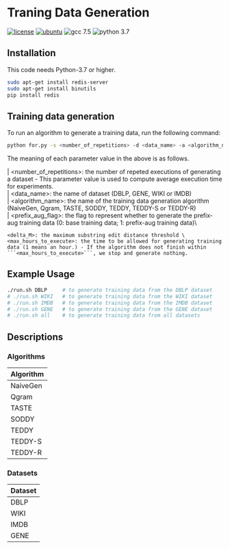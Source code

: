 # Traning Data Generation

[![license](https://img.shields.io/github/license/sykwon/teddy-dream?color=brightgreen)](https://github.com/sykwon/teddy-dream/blob/master/LICENSE)
[![ubuntu](https://img.shields.io/badge/ubuntu-v18.04-orange)](https://wiki.ubuntu.com/Releases)
![gcc 7.5](https://img.shields.io/badge/gcc-v7.5-blue)
![python 3.7](https://img.shields.io/badge/python-v3.7-blue)

## Installation

This code needs Python-3.7 or higher.

```bash
sudo apt-get install redis-server
sudo apt-get install binutils
pip install redis
```

## Training data generation

To run an algorithm to generate a training data, run the following command:

```bash
python for.py -s <number_of_repetitions> -d <data_name> -a <algorithm_name> -pr <prefix_aug_flag> -t <delta_M> -hr <max_hours_to_execute>
```

The meaning of each parameter value in the above is as follows.

| <number_of_repetitions>: the number of repeted executions of generating a dataset - This parameter value is used to compute average execution time for experiments. \
|    <data_name>: the name of dataset (DBLP, GENE, WIKI or IMDB) \
|    <algorithm_name>: the name of the training data generation algorithm (NaiveGen, Qgram, TASTE, SODDY, TEDDY, TEDDY-S or TEDDY-R) \
|    <prefix_aug_flag>: the flag to represent whether to generate the prefix-aug training data (0: base training data; 1: prefix-aug training data)\

    <delta_M>: the maximum substring edit distance threshold \
    <max_hours_to_execute>: the time to be allowed for generating training data (1 means an hour.) - If the algorithm does not finish within ```<max_hours_to_execute>```, we stop and generate nothing.

## Example Usage

```bash
./run.sh DBLP     # to generate training data from the DBLP dataset
# ./run.sh WIKI   # to generate training data from the WIKI dataset
# ./run.sh IMDB   # to generate training data from the IMDB dataset
# ./run.sh GENE   # to generate training data from the GENE dataset
# ./run.sh all    # to generate training data from all datasets
```

## Descriptions

### Algorithms

| Algorithm |
|-----------|
| NaiveGen  |
| Qgram     |
| TASTE     |
| SODDY     |
| TEDDY     |
| TEDDY-S   |
| TEDDY-R   |

### Datasets

| Dataset |
|---------|
| DBLP    |
| WIKI    |
| IMDB    |
| GENE    |
